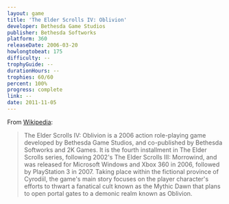 ```yaml
---
layout: game
title: 'The Elder Scrolls IV: Oblivion'
developer: Bethesda Game Studios
publisher: Bethesda Softworks
platform: 360
releaseDate: 2006-03-20
howlongtobeat: 175
difficulty: --
trophyGuide: --
durationHours: --
trophies: 60/60
percent: 100%
progress: complete
link: --
date: 2011-11-05
---
```


From [Wikipedia](https://en.wikipedia.org/wiki/The_Elder_Scrolls_IV:_Oblivion):

> The Elder Scrolls IV: Oblivion is a 2006 action role-playing game developed by Bethesda Game Studios, and co-published by Bethesda Softworks and 2K Games. It is the fourth installment in The Elder Scrolls series, following 2002's The Elder Scrolls III: Morrowind, and was released for Microsoft Windows and Xbox 360 in 2006, followed by PlayStation 3 in 2007. Taking place within the fictional province of Cyrodiil, the game's main story focuses on the player character's efforts to thwart a fanatical cult known as the Mythic Dawn that plans to open portal gates to a demonic realm known as Oblivion.
